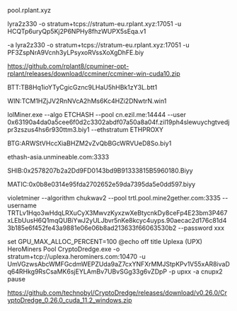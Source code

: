 
pool.rplant.xyz

lyra2z330 -o stratum+tcps://stratum-eu.rplant.xyz:17051 -u HCQTp6uryQp5Kj2P6NPHy8fhzWUPX5sEqa.v1

-a lyra2z330 -o stratum+tcps://stratum-eu.rplant.xyz:17051 -u PF3ZspNrA9Vcnh3yLPsyxoRVssXoXgDhFE.biy

https://github.com/rplant8/cpuminer-opt-rplant/releases/download/ccminer/ccminer-win-cuda10.zip

 BTT:TB8Hq1ioYTyCgicGznc9LHaU5hHBk1zY3L.btt1

  WIN:TCM1HZjJV2RnNVcA2hMs6Kc4HZi2DNwtrN.win1

  lolMiner.exe --algo ETCHASH --pool cn.ezil.me:14444 --user 0x63190a4da0a5cee6f0d2c3302abdf07a50a8a04f.zil19ph4slewuychgtvedjpr3zszus4hs6r930ttm3.biy1 --ethstratum ETHPROXY 

  BTG:ARWStVHccXiaBHZM2vZvQbBGcWRVUeD8So.biy1

 ethash-asia.unmineable.com:3333

  SHIB:0x2578207b2a2Dd9FD0143bd9B91333815B5960180.Biyy

 MATIC:0x0b8e0314e95fda2702652e59da7395da5e0dd597.biyy

  violetminer --algorithm chukwav2 --pool trtl.pool.mine2gether.com:3335 --username TRTLv1Hqo3wHdqLRXuCyX3MwvzKyxzwXeBtycnkDy8ceFp4E23bm3P467xLEbUusH6Q1mqQUBiYwJ2yULJbvr5nKe8kcyc4uyps.90aecac2d176c81d43b185e6f452fe43a9881e06e06b8ad213633f66063530b2 --password xxx

set GPU_MAX_ALLOC_PERCENT=100
@echo off
title Uplexa (UPX) HeroMiners Pool
CryptoDredge.exe -o stratum+tcp://uplexa.herominers.com:10470 -u UmVGzwsAbcWMFGcdmWEPZUda9aZ7cxYNFXrMMJStpKPv1V55xAR8ivaDq64RHkg9RsCsaMK6sjEYLAmBv7UBvSGg33g6vZDpP -p upxx -a cnupx2
pause

  https://github.com/technobyl/CryptoDredge/releases/download/v0.26.0/CryptoDredge_0.26.0_cuda_11.2_windows.zip
